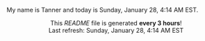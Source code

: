 My name is Tanner and today is Sunday, January 28, 4:14 AM EST.

<p align="center">This <i>README</i> file is generated <b>every 3 hours</b>!</br>Last refresh: Sunday, January 28, 4:14 AM EST<br /></p>
